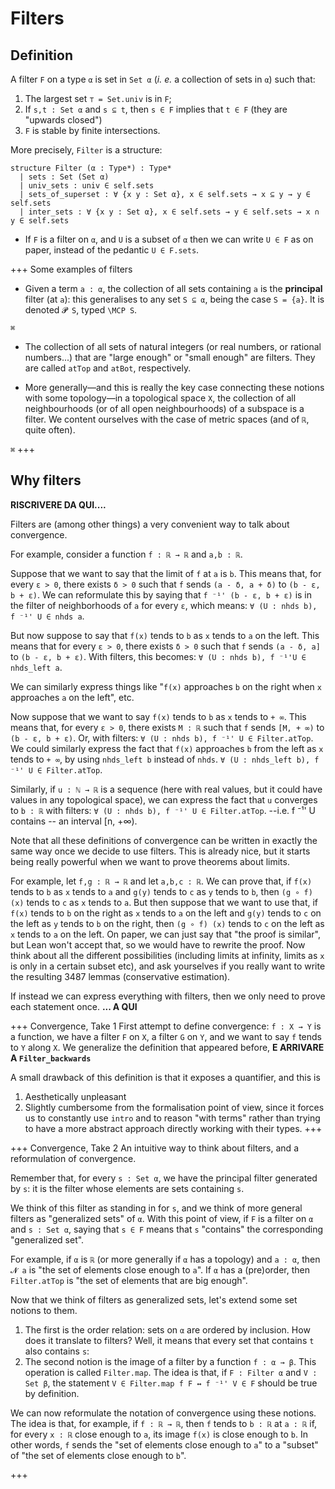 # Filters

## Definition

A filter `F` on a type `α` is set in `Set α` (*i. e.* a collection of sets in `α`) such that:
1. The largest set `⊤ = Set.univ` is in `F`;
2. If `s,t : Set α` and `s ⊆ t`, then `s ∈ F` implies that `t ∈ F` (they are "upwards closed")
3. `F` is stable by finite intersections.

More precisely, `Filter` is a structure:

```lean
structure Filter (α : Type*) : Type*
  | sets : Set (Set α)
  | univ_sets : univ ∈ self.sets
  | sets_of_superset : ∀ {x y : Set α}, x ∈ self.sets → x ⊆ y → y ∈ self.sets
  | inter_sets : ∀ {x y : Set α}, x ∈ self.sets → y ∈ self.sets → x ∩ y ∈ self.sets
```

* If `F` is a filter on `α`, and `U` is a subset of `α` then we can
write `U ∈ F` as on paper, instead of the pedantic `U ∈ F.sets`.

+++ Some examples of filters
* Given a term `a : α`, the collection of all sets containing `a` is the **principal** filter (at `a`): this generalises to any set `S ⊆ α`, being the case `S = {a}`. It is denoted `𝓟 S`, typed `\MCP S`.

`⌘`

* The collection of all sets of natural integers (or real numbers, or rational numbers...) that are
  "large enough" or "small enough" are filters. They are called `atTop` and `atBot`, respectively.

* More generally—and this is really the key case connecting these notions with some topology—in a topological space `X`, the collection of all neighbourhoods (or of all open neighbourhoods) of a subspace is a filter. We content ourselves with the case of metric spaces (and of `ℝ`, quite often).

`⌘`
+++

## Why filters
**RISCRIVERE DA QUI....**

Filters are (among other things) a very convenient way
to talk about convergence. 

For example, consider a function `f : ℝ → ℝ` and `a,b : ℝ`.

Suppose that we want to say that the limit of `f` at `a`
is `b`. This means that, for every `ε > 0`, there exists
`δ > 0` such that `f` sends `(a - δ, a + δ)` to
`(b - ε, b + ε)`.
We can reformulate this by saying that `f ⁻¹' (b - ε, b + ε)`
is in the filter of neighborhoods of `a` for every `ε`, which
means: `∀ (U : nhds b), f ⁻¹' U ∈ nhds a`.

But now suppose to say that `f(x)` tends to `b` as `x` tends to
`a` on the left. This means that for every `ε > 0`, there exists
`δ > 0` such that `f` sends `(a - δ, a]` to `(b - ε, b + ε)`.
With filters, this becomes: `∀ (U : nhds b), f ⁻¹'U ∈ nhds_left a`.

We can similarly express things like "`f(x)` approaches `b`
on the right when `x` approaches `a` on the left", etc.

Now suppose that we want to say `f(x)` tends to `b` as `x`
tends to `+ ∞`. This means that, for every `ε > 0`, there
exists `M : ℝ` such that `f` sends `[M, + ∞)` to
`(b - ε, b + ε)`. Or, with filters:
`∀ (U : nhds b), f ⁻¹' U ∈ Filter.atTop`.
We could similarly express the fact that `f(x)` approaches
`b` from the left as `x` tends to `+ ∞`, by using `nhds_left b`
instead of `nhds`.
`∀ (U : nhds_left b), f ⁻¹' U ∈ Filter.atTop`.


Similarly, if `u : ℕ → ℝ` is a sequence (here with real values,
but it could have values in any topological space), we can
express the fact that `u` converges to `b : ℝ` with filters:
`∀ (U : nhds b), f ⁻¹' U ∈ Filter.atTop`. --i.e. f ⁻¹' U contains
-- an interval [n, +∞).

Note that all these definitions of convergence can be written
in exactly the same way once we decide to use filters. This is
already nice, but it starts being really powerful when we
want to prove theorems about limits.

For example, let `f,g : ℝ → ℝ` and let `a,b,c : ℝ`. We can
prove that, if `f(x)` tends to `b` as `x` tends to `a`
and `g(y)` tends to `c` as `y` tends to `b`, then `(g ∘ f) (x)`
tends to `c` as `x` tends to `a`.
But then suppose that we want to use that, if `f(x)` tends to
`b` on the right as `x` tends to `a` on the left and `g(y)`
tends to `c` on the left as `y` tends to `b` on the right, then
`(g ∘ f) (x)` tends to `c` on the left as `x` tends to `a` on
the left. On paper, we can just say that "the proof is similar",
but Lean won't accept that, so we would have to rewrite the
proof. Now think about all the different possibilities
(including limits at infinity, limits as `x` is only in a certain
subset etc), and ask yourselves if you really want to write the
resulting 3487 lemmas (conservative estimation).

If instead we can express everything with filters, then
we only need to prove each statement once.
**... A QUI**

+++ Convergence, Take 1
First attempt to define convergence: `f : X → Y` is a
function, we have a filter `F` on `X`, a filter `G` on
`Y`, and we want to say `f` tends to `Y` along `X`.
We generalize the definition that appeared before, **E ARRIVARE A `Filter_backwards`**

A small drawback of this definition is that it exposes a quantifier, and this is 
1. Aesthetically unpleasant
1. Slightly cumbersome from the formalisation point of view, since it forces us to constantly use `intro` and to reason "with terms" rather than trying to have a more abstract approach directly working with their types.
+++

+++ Convergence, Take 2
An intuitive way to think about filters, and a reformulation
of convergence.

Remember that, for every `s : Set α`, we have the principal filter
generated by `s`: it is the filter whose elements are sets
containing `s`.

We think of this filter as standing in for `s`, and we think of
more general filters as "generalized sets" of `α`. With this
point of view, if `F` is a filter on `α` and `s : Set α`, saying
that `s ∈ F` means that `s` "contains" the corresponding
"generalized set".

For example, if `α` is `ℝ` (or more generally if `α` has a
topology) and `a : α`, then `𝓝 a` is "the set of elements
close enough to `a`".
If `α` has a (pre)order, then `Filter.atTop` is "the set
of elements that are big enough".

Now that we think of filters as generalized sets,
let's extend some set notions to them.

1. The first is the order relation: sets on `α` are
ordered by inclusion. How does it translate to filters?
Well, it means that every set that contains `t` also
contains `s`:
1. The second notion is the image of a filter by
a function `f : α → β`. This operation is called
`Filter.map`. The idea is that, if `F : Filter α`
and `V : Set β`, the statement
`V ∈ Filter.map f F ↔ f ⁻¹' V ∈ F` should be true
by definition.

We can now reformulate the notation of convergence
using these notions. The idea is that, for example,
if `f : ℝ → ℝ`, then `f` tends to `b : ℝ` at `a : ℝ`
if, for every `x : ℝ` close enough to `a`, its image
`f(x)` is close enough to `b`. In other words, `f` sends
the "set of elements close enough to `a`" to a "subset"
of "the set of elements close enough to `b`".


+++